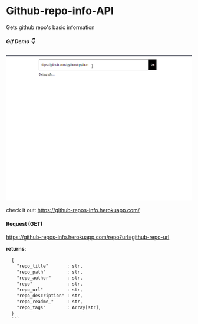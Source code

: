 # Github-repo-info-API
Gets github repo's basic information
##### Gif Demo :point_down:

![Github repo info - Gif demo](github-repo-info-sample.gif)

check it out: https://github-repos-info.herokuapp.com/

#### Request (GET)
  https://github-repos-info.herokuapp.com/repo?url=github-repo-url
  
  **returns**:
  ```
    {
      "repo_title"       : str,
      "repo_path"        : str,
      "repo_author"      : str,
      "repo"             : str,
      "repo_url"         : str,
      "repo_description" : str,
      "repo_readme_"     : str,
      "repo_tags"        : Array[str],
    }
    ```
